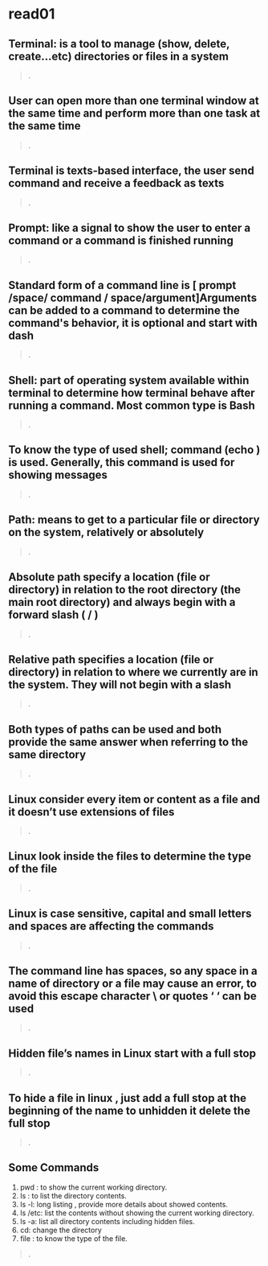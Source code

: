 # read01

## Terminal: is a tool to manage (show, delete, create…etc) directories or files in a system

> .

## User can open more than one terminal window at the same time and perform more than one task at the same time

> .

## Terminal is texts-based interface, the user send command and receive a feedback as texts

> .

## Prompt: like a signal to show the user to enter a command or a command is  finished running

> .

## Standard form of a command line is [ prompt /space/ command / space/argument]Arguments can be added to a command to determine the command's behavior, it is optional and start with dash

> .

## Shell: part of operating system available within terminal to determine how terminal behave after running a command. Most common type is Bash

> .

## To know the type of used shell; command (echo ) is used. Generally, this command is used for showing messages

> .

## Path: means to get to a particular file or directory on the system, relatively or absolutely

> .

## Absolute path specify a location (file or directory) in relation to the root directory (the main root directory) and always begin with a forward slash ( / )

> .

## Relative path specifies a location (file or directory) in relation to where we currently are in the system. They will not begin with a slash

> .

## Both types of paths can be used and both provide the same answer when referring to the same directory

> .

## Linux consider every item or content as a file and it doesn’t use extensions of files

> .

## Linux look inside the files to determine the type of the file

> .

## Linux is case sensitive, capital and small letters and spaces are affecting the commands

> .

## The command line has spaces, so any space in a name of directory or a file may cause an error, to avoid this escape character \ or quotes ‘ ‘ can be used

> .

## Hidden file’s names in Linux start with a full stop

> .

## To hide a file in linux , just add a full stop at the beginning of the name to unhidden it delete the full stop

> .

## Some Commands

1. pwd : to show the current working directory.
2. ls : to list the directory contents.
3. ls -l: long listing , provide more details about showed contents.
4. ls /etc: list the contents without showing the current working directory.
5. ls -a: list all directory contents including hidden files.
6. cd: change the directory
7. file : to know the type of the file.

> .